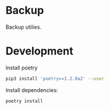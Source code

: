 # Backup

Backup utilies.

# Development

Install poetry
```bash
pip3 install 'poetry>=1.2.0a2' --user
```

Install dependencies:
```bash
poetry install
```
